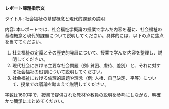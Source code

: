**レポート課題指示文**

タイトル: 社会福祉の基礎概念と現代的課題の説明

内容: 本レポートでは、社会福祉学概論の授業で学んだ内容を基に、社会福祉の基礎概念と現代的課題について説明してください。具体的には、以下の点に焦点を当ててください。

1. 社会福祉の定義とその歴史的発展について、授業で学んだ内容を整理し、説明してください。
2. 現代社会における主要な社会問題（例: 貧困、虐待、差別）と、それに対する社会福祉の役割について説明してください。
3. 社会福祉における倫理的課題や理念（例: 人権、自己決定、平等）について、授業での議論を踏まえて説明してください。

字数は1600字で、授業で提供された教材や教員の説明を参考にしながら、明確かつ簡潔にまとめてください。